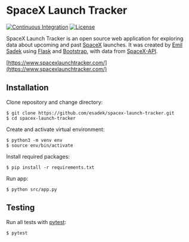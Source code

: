 # SpaceX Launch Tracker

[![Continuous Integration](https://github.com/esadek/spacex-launch-tracker/actions/workflows/ci.yml/badge.svg)](https://github.com/esadek/spacex-launch-tracker/actions/workflows/ci.yml)
[![License](https://img.shields.io/github/license/esadek/spacex-launch-tracker)](https://github.com/esadek/spacex-launch-tracker/blob/main/LICENSE)

SpaceX Launch Tracker is an open source web application for exploring data about upcoming and past [SpaceX](https://www.spacex.com/) launches. It was created by [Emil Sadek](https://emilsadek.com) using [Flask](https://github.com/pallets/flask) and [Bootstrap](https://github.com/twbs/bootstrap), with data from [SpaceX-API](https://github.com/r-spacex/SpaceX-API).

[https://www.spacexlaunchtracker.com/](https://www.spacexlaunchtracker.com/)

## Installation

Clone repository and change directory:
```
$ git clone https://github.com/esadek/spacex-launch-tracker.git
$ cd spacex-launch-tracker
```
Create and activate virtual environment:
```
$ python3 -m venv env
$ source env/bin/activate
```
Install required packages:
```
$ pip install -r requirements.txt
```
Run app:
```
$ python src/app.py
```

## Testing
Run all tests with [pytest](https://docs.pytest.org/en/stable/):
```
$ pytest
```